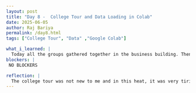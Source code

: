 ```yaml
---
layout: post
title: "Day 8 -  College Tour and Data Loading in Colab"
date: 2025-06-05
author: Raj Bariya
permalink: /day8.html
tags: ["College Tour", "Data" ,"Google Colab"]

what_i_learned: |
  Today all the groups gathered together in the business building. Then we had a college tour. I study here at Morgan. So I know the college but still felt nice going around the college. We started preparing for the presentation we have tomorrow. Later Abiola checked our python to determine our skills. We did some basic data loading, checking data types and checking if there is any empty data. We also had a brief meeting with Dr. Kofi to showcase what we did so far. 
blockers: |
 NO BLOCKERS

reflection: |
  The college tour was not new to me and in this heat, it was very tiring. Then, for me, divinding the tasks for presentation may help us improve our teamwork. Then we did some basic data loading features. I had learned it before but revising it was fruitful. Having a small brief presentation with Dr. Kofi was insightful. He cross-questioned us about some terms from our review and we got to know some for information.
---
```

